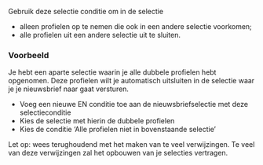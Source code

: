 Gebruik deze selectie conditie om in de selectie

-   alleen profielen op te nemen die ook in een andere selectie
    voorkomen;
-   alle profielen uit een andere selectie uit te sluiten.

### **Voorbeeld**

Je hebt een aparte selectie waarin je alle dubbele profielen hebt
opgenomen. Deze profielen wilt je automatisch uitsluiten in de selectie
waar je je nieuwsbrief naar gaat versturen.

-   Voeg een nieuwe EN conditie toe aan de nieuwsbriefselectie met deze
    selectieconditie
-   Kies de selectie met hierin de dubbele profielen
-   Kies de conditie ‘Alle profielen niet in bovenstaande selectie’

Let op: wees terughoudend met het maken van te veel verwijzingen. Te
veel van deze verwijzingen zal het opbouwen van je selecties vertragen.
